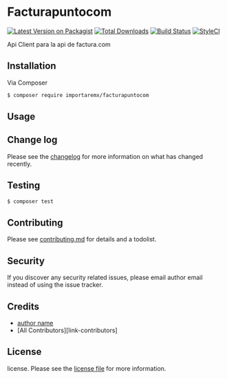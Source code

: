 # Facturapuntocom

[![Latest Version on Packagist][ico-version]][link-packagist]
[![Total Downloads][ico-downloads]][link-downloads]
[![Build Status][ico-travis]][link-travis]
[![StyleCI][ico-styleci]][link-styleci]

Api Client para la api de factura.com

## Installation

Via Composer

``` bash
$ composer require importaremx/facturapuntocom
```

## Usage

## Change log

Please see the [changelog](changelog.md) for more information on what has changed recently.

## Testing

``` bash
$ composer test
```

## Contributing

Please see [contributing.md](contributing.md) for details and a todolist.

## Security

If you discover any security related issues, please email author email instead of using the issue tracker.

## Credits

- [author name][link-author]
- [All Contributors][link-contributors]

## License

license. Please see the [license file](license.md) for more information.

[ico-version]: https://img.shields.io/packagist/v/importaremx/facturapuntocom.svg?style=flat-square
[ico-downloads]: https://img.shields.io/packagist/dt/importaremx/facturapuntocom.svg?style=flat-square
[ico-travis]: https://img.shields.io/travis/importaremx/facturapuntocom/master.svg?style=flat-square
[ico-styleci]: https://styleci.io/repos/12345678/shield

[link-packagist]: https://packagist.org/packages/importaremx/facturapuntocom
[link-downloads]: https://packagist.org/packages/importaremx/facturapuntocom
[link-travis]: https://travis-ci.org/importaremx/facturapuntocom
[link-styleci]: https://styleci.io/repos/12345678
[link-author]: https://github.com/importaremx
